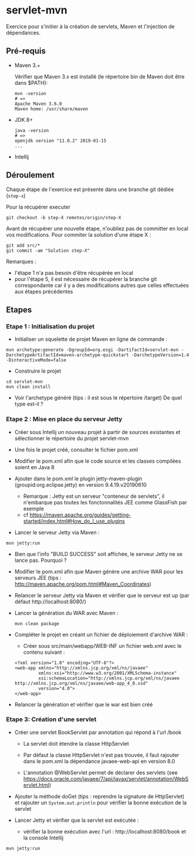 # servlet-mvn

Exercice pour s'initier à la création de servlets, Maven et l'injection de dépendances.

## Pré-requis

- Maven 3.+
  
  Vérifier que Maven 3.x est installé (le répertoire bin de Maven doit être dans $PATH):
  
  ```
  mvn -version
  # =>
  Apache Maven 3.6.0
  Maven home: /usr/share/maven
  ```
- JDK 8+
  ```
  java -version
  # =>
  openjdk version "11.0.2" 2019-01-15
  ...
  ```


- Intellij


## Déroulement

Chaque étape de l'exercice est présente dans une branche git dédiée (`step-x`) 

Pour la récupérer  executer
```
git checkout -b step-X remotes/origin/step-X
``` 

Avant de récupérer une nouvelle étape, n'oubliez pas de committer en local vos modifications. Pour commiter la solution d'une étape X :

```
git add src/*
git commit -am "Solution step-X"
```


Remarques : 
 - l'étape 1 n'a pas besoin d'être récupérée en local
 - pour l'étape 5, il est nécessaire de récupérer la branche git correspondante car il y a des modifications autres que celles effectuées aux étapes précédentes


## Etapes

### Etape 1 : Initialisation du projet

- Initialiser un squelette de projet Maven en ligne de commande :

```
mvn archetype:generate -DgroupId=org.esgi -DartifactId=servlet-mvn -DarchetypeArtifactId=maven-archetype-quickstart -DarchetypeVersion=1.4 -DinteractiveMode=false
```

- Construire le projet 

```
cd servlet-mvn
mvn clean install
```

 - Voir l'archetype généré (tips : il est sous le répertoire /target)
De quel type est-il ?

### Etape 2 : Mise en place du serveur Jetty

* Créer sous Intellij un nouveau projet à partir de sources existantes et sélectionner le répertoire du projet servlet-mvn


*  Une fois le projet créé, consulter le fichier pom.xml
  
* Modifier le pom.xml afin que le code source et les classes compilées soient en Java 8
  
 *  Ajouter dans le pom.xml le plugin jetty-maven-plugin (groupid:org.eclipse.jetty) en version 9.4.19.v20190610
    * Remarque : Jetty est un serveur "conteneur de servlets", il n'embarque pas toutes les fonctonnalités JEE comme GlassFish par exemple
    * cf https://maven.apache.org/guides/getting-started/index.html#How_do_I_use_plugins  
*  Lancer le serveur Jetty via Maven :
  ```
  mvn jetty:run    
  ``` 

* Bien que l'info "BUILD SUCCESS" soit affichée, le serveur Jetty ne se lance pas. Pourquoi ?
    

* Modifier le pom.xml afin que Maven génère une archive WAR pour les serveurs JEE (tips : http://maven.apache.org/pom.html#Maven_Coordinates)

* Relancer le serveur Jetty via Maven et vérifier que le serveur est up (par défaut http://localhost:8080/)

* Lancer la génération du WAR avec Maven :
  ```
  mvn clean package
  ``` 


* Compléter le projet en créant un fichier de déploiement  d'archive WAR :
    * Créer sous src/main/webapp/WEB-INF un fichier web.xml avec le contenu suivant :
    ```
    <?xml version="1.0" encoding="UTF-8"?>
    <web-app xmlns="http://xmlns.jcp.org/xml/ns/javaee"
             xmlns:xsi="http://www.w3.org/2001/XMLSchema-instance"
             xsi:schemaLocation="http://xmlns.jcp.org/xml/ns/javaee http://xmlns.jcp.org/xml/ns/javaee/web-app_4_0.xsd"
             version="4.0">
    </web-app>
    ```
* Relancer la génération et vérifier que le war est bien créé    

### Etape 3: Création d'une servlet

* Créer une servlet BookServlet par annotation qui répond à l'url /book

    * La servlet doit étendre la classe HttpServlet

    * Par défaut la classe HttpServlet n'est pas trouvée, il faut rajouter dans le pom.xml la dépendance javaee-web-api en version 8.0
    
    * L'annotation @WebServlet permet de déclarer des servlets (see https://docs.oracle.com/javaee/7/api/javax/servlet/annotation/WebServlet.html)

* Ajouter la méthode doGet (tips : reprendre la signature de HttpServlet) et rajouter un `System.out.println` pour vérifier la bonne exécution de la servlet

* Lancer Jetty et vérifier que la servlet est exécutée :
    * vérifier la bonne exécution avec l'url : http://localhost:8080/book et la console Intellij

```
mvn jetty:run
```



